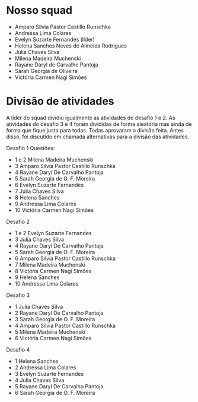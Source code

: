 # Nosso squad

- Amparo Silvia Pastor Castillo Runschka
- Andressa Lima Colares
- Evelyn Suzarte Fernandes (líder)
- Helena Sanches Neves de Almeida Rodrigues
- Julia Chaves Silva
- Milena Madeira Muchenski
- Rayane Daryl de Carvalho Pantoja
- Sarah Georgia de Oliveira
- Victória Carmen Nagi Simões


# Divisão de atividades 

A líder do squad dividiu igualmente as atividades do desafio 1 e 2. As atividades do desafio 3 e 4 foram divididas de forma aleatória mas ainda de forma que fique justa para todas. Todas aprovaram a divisão feita. Antes disso, foi discutido em chamada alternativas para a divisão das atividades.

Desafio 1
Questões:
- 1 e 2 Milena Madeira Muchenski
- 3 Amparo Silvia Pastor Castillo Runschka  
- 4 Rayane Daryl De Carvalho Pantoja 
- 5 Sarah Georgia de O. F. Moreira 
- 6 Evelyn Suzarte Fernandes 
- 7 Julia Chaves Silva 
- 8 Helena Sanches 
- 9 Andressa Lima Colares 
- 10 Victória Carmen Nagi Simões 

Desafio 2
- 1 e 2 Evelyn Suzarte Fernandes 
- 3 Julia Chaves Silva 
- 4 Rayane Daryl De Carvalho Pantoja 
- 5 Sarah Georgia de O. F. Moreira 
- 6 Amparo Silvia Pastor Castillo Runschka 
- 7 Milena Madeira Muchenski 
- 8 Victória Carmen Nagi Simões 
- 9 Helena Sanches 
- 10 Andressa Lima Colares 

Desafio 3
- 1 Julia Chaves Silva 
- 2 Rayane Daryl De Carvalho Pantoja 
- 3 Sarah Georgia de O. F. Moreira 
- 4 Amparo Silvia Pastor Castillo Runschka  
- 5 Milena Madeira Muchenski 
- 6 Victória Carmen Nagi Simões 

Desafio 4
- 1 Helena Sanches 
- 2 Andressa Lima Colares 
- 3 Evelyn Suzarte Fernandes 
- 4 Julia Chaves Silva 
- 5 Rayane Daryl De Carvalho Pantoja 
- 6 Sarah Georgia de O. F. Moreira

